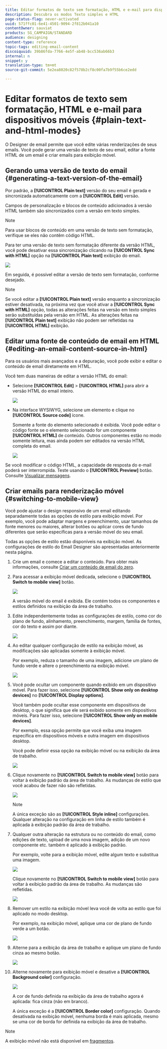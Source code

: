 ```yaml
---
title: Editar formatos de texto sem formatação, HTML e e-mail para dispositivos móveis
description: Descubra os modos Texto simples e HTML
page-status-flag: never-activated
uuid: 571ffc01-6e41-4501-9094-2f812b041a10
contentOwner: sauviat
products: SG_CAMPAIGN/STANDARD
audience: designing
content-type: reference
topic-tags: editing-email-content
discoiquuid: 39b86fda-7766-4e5f-ab48-bcc536ab66b3
internal: n
snippet: y
translation-type: tm+mt
source-git-commit: 5e2ea8020c82f578b2cf8c00fa7b9f55b6ce2edd

---
```



# Editar formatos de texto sem formatação, HTML e e-mail para dispositivos móveis {#plain-text-and-html-modes}

O Designer de email permite que você edite várias renderizações de seus emails. Você pode gerar uma versão de texto de seu email, editar a fonte HTML de um email e criar emails para exibição móvel.

## Gerando uma versão de texto do email {#generating-a-text-version-of-the-email}

Por padrão, a **[!UICONTROL Plain text]** versão do seu email é gerada e sincronizada automaticamente com a **[!UICONTROL Edit]** versão.

Campos de personalização e blocos de conteúdo adicionados à versão HTML também são sincronizados com a versão em texto simples.

>[!NOTE]
>
>Para usar blocos de conteúdo em uma versão de texto sem formatação, verifique se eles não contêm código HTML.

Para ter uma versão de texto sem formatação diferente da versão HTML, você pode desativar essa sincronização clicando na **[!UICONTROL Sync with HTML]** opção na **[!UICONTROL Plain text]** exibição do email.

![](assets/email_designer_textversion.png)

Em seguida, é possível editar a versão de texto sem formatação, conforme desejado.

>[!NOTE]
>
>Se você editar a **[!UICONTROL Plain text]** versão enquanto a sincronização estiver desativada, na próxima vez que você ativar a **[!UICONTROL Sync with HTML]** opção, todas as alterações feitas na versão em texto simples serão substituídas pela versão em HTML. As alterações feitas na **[!UICONTROL Plain text]** exibição não podem ser refletidas na **[!UICONTROL HTML]** exibição.

## Editar uma fonte de conteúdo de email em HTML {#editing-an-email-content-source-in-html}

Para os usuários mais avançados e a depuração, você pode exibir e editar o conteúdo de email diretamente em HTML.

Você tem duas maneiras de editar a versão HTML do email:

* Selecione **[!UICONTROL Edit]** &gt; **[!UICONTROL HTML]** para abrir a versão HTML do email inteiro.

   ![](assets/email_designer_html1.png)

* Na interface WYSIWYG, selecione um elemento e clique no **[!UICONTROL Source code]** ícone.

   Somente a fonte do elemento selecionado é exibida. Você pode editar o código fonte se o elemento selecionado for um componente **[!UICONTROL HTML]** de conteúdo. Outros componentes estão no modo somente leitura, mas ainda podem ser editados na versão HTML completa do email.

   ![](assets/email_designer_html2.png)

Se você modificar o código HTML, a capacidade de resposta do e-mail poderá ser interrompida. Teste usando o **[!UICONTROL Preview]** botão. Consulte [Visualizar mensagens](../../sending/using/previewing-messages.md).

## Criar emails para renderização móvel {#switching-to-mobile-view}

Você pode ajustar o design responsivo de um email editando separadamente todas as opções de estilo para exibição móvel. Por exemplo, você pode adaptar margens e preenchimento, usar tamanhos de fonte menores ou maiores, alterar botões ou aplicar cores de fundo diferentes que serão específicas para a versão móvel do seu email.

Todas as opções de estilo estão disponíveis na exibição móvel. As configurações de estilo do Email Designer são apresentadas anteriormente nesta página.

1. Crie um email e comece a editar o conteúdo. Para obter mais informações, consulte [Criar um conteúdo de email do zero](../../designing/using/designing-from-scratch.md#designing-an-email-content-from-scratch).
1. Para acessar a exibição móvel dedicada, selecione o **[!UICONTROL Switch to mobile view]** botão.

   ![](assets/email_designer_mobile_view_switch.png)

   A versão móvel do email é exibida. Ele contém todos os componentes e estilos definidos na exibição da área de trabalho.

1. Edite independentemente todas as configurações de estilo, como cor do plano de fundo, alinhamento, preenchimento, margem, família de fontes, cor do texto e assim por diante.

   ![](assets/email_designer_mobile_view.png)

1. Ao editar qualquer configuração de estilo na exibição móvel, as modificações são aplicadas somente à exibição móvel.

   Por exemplo, reduza o tamanho de uma imagem, adicione um plano de fundo verde e altere o preenchimento na exibição móvel.

   ![](assets/email_designer_mobile_view_change.png)

1. Você pode ocultar um componente quando exibido em um dispositivo móvel. Para fazer isso, selecione **[!UICONTROL Show only on desktop devices]** no **[!UICONTROL Display options]**.

   Você também pode ocultar esse componente em dispositivos de desktop, o que significa que ele será exibido somente em dispositivos móveis. Para fazer isso, selecione **[!UICONTROL Show only on mobile devices]**.

   Por exemplo, essa opção permite que você exiba uma imagem específica em dispositivos móveis e outra imagem em dispositivos desktop.

   Você pode definir essa opção na exibição móvel ou na exibição da área de trabalho.

   ![](assets/email_designer_mobile_hide.png)

1. Clique novamente no **[!UICONTROL Switch to mobile view]** botão para voltar à exibição padrão da área de trabalho. As mudanças de estilo que você acabou de fazer não são refletidas.

   ![](assets/email_designer_mobile_view_desktop_no-change.png)

   >[!NOTE]
   >
   >A única exceção são as **[!UICONTROL Style inline]** configurações. Qualquer alteração na configuração em linha de estilo também é aplicada à exibição padrão da área de trabalho.

1. Qualquer outra alteração na estrutura ou no conteúdo do email, como edições de texto, upload de uma nova imagem, adição de um novo componente etc. também é aplicado à exibição padrão.

   Por exemplo, volte para a exibição móvel, edite algum texto e substitua uma imagem.

   ![](assets/email_designer_mobile_view_change_content.png)

   Clique novamente no **[!UICONTROL Switch to mobile view]** botão para voltar à exibição padrão da área de trabalho. As mudanças são refletidas.

   ![](assets/email_designer_mobile_view_desktop_content-change.png)

1. Remover um estilo na exibição móvel leva você de volta ao estilo que foi aplicado no modo desktop.

   Por exemplo, na exibição móvel, aplique uma cor de plano de fundo verde a um botão.

   ![](assets/email_designer_mobile_view_background_mobile.png)

1. Alterne para a exibição da área de trabalho e aplique um plano de fundo cinza ao mesmo botão.

   ![](assets/email_designer_mobile_view_background_desktop.png)

1. Alterne novamente para exibição móvel e desative a **[!UICONTROL Background color]** configuração.

   ![](assets/email_designer_mobile_view_background_mobile_disabled.png)

   A cor de fundo definida na exibição da área de trabalho agora é aplicada: fica cinza (não em branco).

   A única exceção é a **[!UICONTROL Border color]** configuração. Quando desativada na exibição móvel, nenhuma borda é mais aplicada, mesmo se uma cor de borda for definida na exibição da área de trabalho.

>[!NOTE]
>
>A exibição móvel não está disponível em [fragmentos](../../designing/using/using-reusable-content.md#about-fragments).
